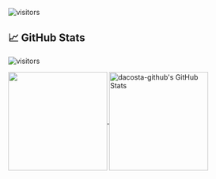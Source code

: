 ![visitors](https://visitor-badge.glitch.me/badge?style=flat-square&page_id=dacosta-github)



## &#x1f4c8; GitHub Stats

![visitors](https://visitor-badge.glitch.me/badge?style=flat-square&page_id=dacosta-github)

<a href="https://github.com/dacosta-github/dacosta-github">
  <img height="200px" align="center" src="https://github-readme-stats.vercel.app/api/top-langs/?username=dacosta-github&layout=compact&langs_count=10&hide=asp,php&title_color=ffffff&text_color=c9cacc&icon_color=2bbc8a&bg_color=1d1f21" />
</a>
<a href="https://github.com/dacosta-github/dacosta-github">
  <img height="200px" align="center" src="https://github-readme-stats.vercel.app/api?username=dacosta-github&show_icons=true&line_height=27&count_private=true&title_color=ffffff&text_color=c9cacc&icon_color=2bbc8a&bg_color=1d1f21" alt="dacosta-github's GitHub Stats" />
</a>
